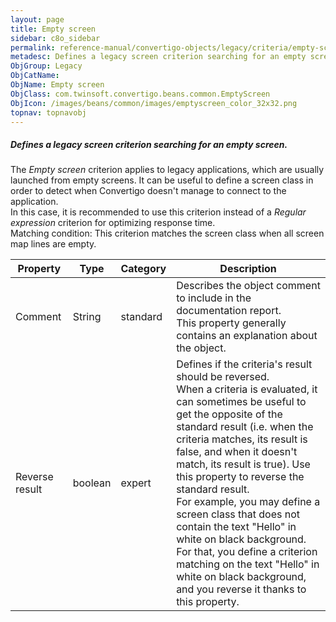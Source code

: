 ```yaml
---
layout: page
title: Empty screen
sidebar: c8o_sidebar
permalink: reference-manual/convertigo-objects/legacy/criteria/empty-screen/
metadesc: Defines a legacy screen criterion searching for an empty screen.   The  Empty screen  criterion applies to legacy applications, which are usually laun
ObjGroup: Legacy
ObjCatName: 
ObjName: Empty screen
ObjClass: com.twinsoft.convertigo.beans.common.EmptyScreen
ObjIcon: /images/beans/common/images/emptyscreen_color_32x32.png
topnav: topnavobj
---
```

##### Defines a legacy screen criterion searching for an empty screen. 

The <i>Empty screen</i> criterion applies to legacy applications, which are usually launched from empty screens. It can be useful to define a screen class in order to detect when Convertigo doesn't manage to connect to the application. <br/>In this case, it is recommended to use this criterion instead of a <i>Regular expression</i> criterion for optimizing response time.<br/>Matching condition: This criterion matches the screen class when all screen map lines are empty.

Property | Type | Category | Description
--- | --- | --- | ---
Comment | String | standard | Describes the object comment to include in the documentation report.<br/>This property generally contains an explanation about the object.
Reverse result | boolean | expert | Defines if the criteria's result should be reversed.<br/>When a criteria is evaluated, it can sometimes be useful to get the opposite of the standard result (i.e. when the criteria matches, its result is false, and when it doesn't match, its result is true). Use this property to reverse the standard result.<br/>For example, you may define a screen class that does not contain the text "Hello" in white on black background. For that, you define a criterion matching on the text "Hello" in white on black background, and you reverse it thanks to this property.
